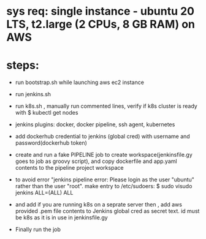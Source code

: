 # sys req: single instance - ubuntu 20 LTS, t2.large (2 CPUs, 8 GB RAM) on AWS

# steps:
-  run bootstrap.sh while launching aws ec2 instance
-  run jenkins.sh
-  run k8s.sh , manually run commented lines, verify if k8s cluster is ready with $ kubectl get nodes
-  jenkins plugins: docker, docker pipeline, ssh agent, kubernetes
-  add dockerhub credential to jenkins (global cred) with username and password(dockerhub token)
-  create and run a fake PIPELINE job to create workspace(jenkinsfile.gy goes to job as groovy script), and copy dockerfile and app.yaml contents to the pipeline project workspace
-  to avoid error "jenkins pipeline error: Please login as the user "ubuntu" rather than the user "root".
make entry to /etc/sudoers: 
$ sudo visudo
jenkins ALL=(ALL) ALL

- and add if you are running k8s on a seprate server then , add aws provided .pem file contents to Jenkins global cred as secret text. id must be k8s as it is in use in jenkinsfile.gy

- Finally run the job
